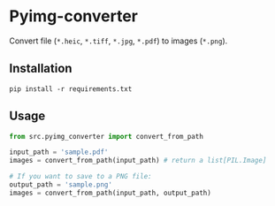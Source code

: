 # Pyimg-converter

Convert file (`*.heic`, `*.tiff`, `*.jpg`, `*.pdf`) to images (`*.png`).

## Installation
```
pip install -r requirements.txt
```

## Usage
```py
from src.pyimg_converter import convert_from_path

input_path = 'sample.pdf'
images = convert_from_path(input_path) # return a list[PIL.Image]

# If you want to save to a PNG file:
output_path = 'sample.png'
images = convert_from_path(input_path, output_path)
```